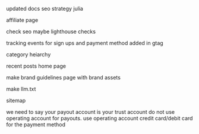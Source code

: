 updated docs seo strategy julia

affiliate page

check seo maybe lighthouse checks

tracking events for sign ups and payment method added in gtag

category heiarchy

recent posts home page 

make brand guidelines page with brand assets

make llm.txt

sitemap

we need to say your payout account is your trust account do not use operating account for payouts. use operating account credit card/debit card for the payment method